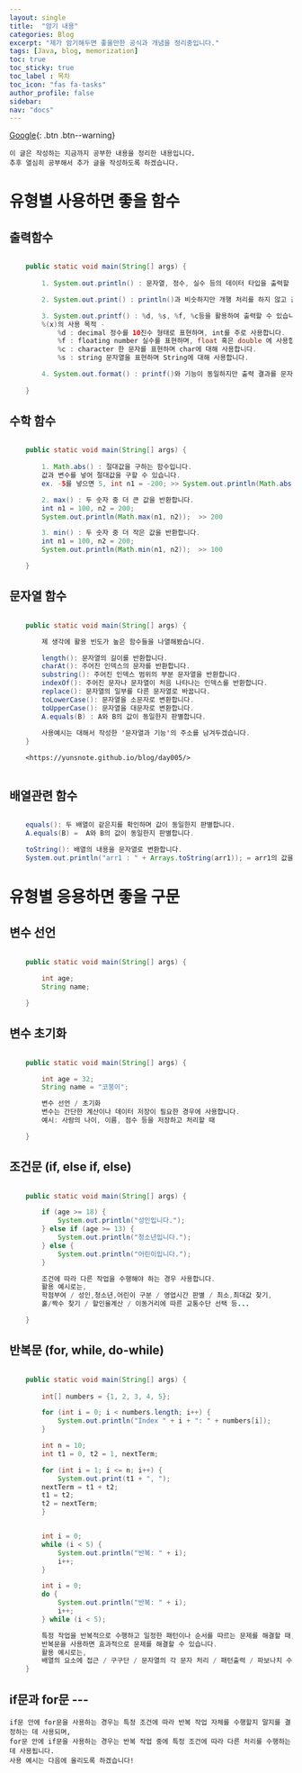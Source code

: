 ```yaml
---
layout: single
title:  "암기 내용"
categories: Blog
excerpt: "제가 암기해두면 좋을만한 공식과 개념을 정리중입니다."
tags: [Java, blog, memorization]
toc: true
toc_sticky: true
toc_label : 목차
toc_icon: "fas fa-tasks"
author_profile: false
sidebar:
nav: "docs"
---
```

[Google](https://google.com){: .btn .btn--warning}


	이 글은 작성하는 지금까지 공부한 내용을 정리한 내용입니다.
	추후 열심히 공부해서 추가 글을 작성하도록 하겠습니다.

# 유형별 사용하면 좋을 함수

## 출력함수 

```java

	public static void main(String[] args) {
		
		1. System.out.println() : 문자열, 정수, 실수 등의 데이터 타입을 출력할 수 있습니다. 출력 후 자동으로 개행 처리가 됩니다.

		2. System.out.print() : println()과 비슷하지만 개행 처리를 하지 않고 출력합니다.

		3. System.out.printf() : %d, %s, %f, %c등을 활용하여 출력할 수 있습니다.
		%(x)의 사용 목적 -
	 		%d : decimal 정수를 10진수 형태로 표현하며, int를 주로 사용합니다.
	 		%f : floating number 실수를 표현하며, float 혹은 double 에 사용합니다,.
			%c : character 한 문자를 표현하며 char에 대해 사용합니다.
			%s : string 문자열을 표현하며 String에 대해 사용합니다.

		4. System.out.format() : printf()와 기능이 동일하지만 출력 결과를 문자열로 반환하는 것이 특징입니다.
	
	}

```
## 수학 함수

```java

	public static void main(String[] args) {
		
		1. Math.abs() : 절대값을 구하는 함수입니다.
		값과 변수를 넣어 절대값을 구할 수 있습니다. 
		ex. -5를 넣으면 5, int n1 = -200; >> System.out.println(Math.abs(n1)); = 200

		2. max() : 두 숫자 중 더 큰 값을 반환합니다.
		int n1 = 100, n2 = 200;
		System.out.println(Math.max(n1, n2));  >> 200

		3. min() : 두 숫자 중 더 작은 값을 반환합니다.
		int n1 = 100, n2 = 200;
		System.out.println(Math.min(n1, n2));  >> 100

	}

```	

## 문자열 함수

```java

	public static void main(String[] args) {

		제 생각에 활용 빈도가 높은 함수들을 나열해봤습니다.

		length(): 문자열의 길이를 반환합니다.
		charAt(): 주어진 인덱스의 문자를 반환합니다.
		substring(): 주어진 인덱스 범위의 부분 문자열을 반환합니다.
		indexOf(): 주어진 문자나 문자열이 처음 나타나는 인덱스를 반환합니다.
		replace(): 문자열의 일부를 다른 문자열로 바꿉니다.
		toLowerCase(): 문자열을 소문자로 변환합니다.
		toUpperCase(): 문자열을 대문자로 변환합니다.
		A.equals(B) : A와 B의 값이 동일한지 판별합니다.
 
		사용예시는 대해서 작성한 '문자열과 기능'의 주소를 남겨두겠습니다.
	}
```
		<https://yunsnote.github.io/blog/day005/>
```

```

## 배열관련 함수

```java

	equals(): 두 배열이 같은지를 확인하며 값이 동일한지 판별합니다.
	A.equals(B) =  A와 B의 값이 동일한지 판별합니다.

	toString(): 배열의 내용을 문자열로 변환합니다.
	System.out.println("arr1 : " + Arrays.toString(arr1)); = arr1의 값을 나열합니다.

```

# 유형별 응용하면 좋을 구문


## 변수 선언

```java
	
	public static void main(String[] args) {

		int age;
		String name;

	}
```

## 변수 초기화	

```java

	public static void main(String[] args) {

		int age = 32;
		String name = "코붕이";

		변수 선언 / 초기화 
		변수는 간단한 계산이나 데이터 저장이 필요한 경우에 사용합니다.
		예시: 사람의 나이, 이름, 점수 등을 저장하고 처리할 때

	}
```

## 조건문 (if, else if, else)

```java

	public static void main(String[] args) {

		if (age >= 18) {
			System.out.println("성인입니다.");
		} else if (age >= 13) {
			System.out.println("청소년입니다.");
		} else {
			System.out.println("어린이입니다.");
		}

		조건에 따라 다른 작업을 수행해야 하는 경우 사용합니다.
		활용 예시로는,
		학점부여 / 성인,청소년,어린이 구분 / 영업시간 판별 / 최소,최대값 찾기,
		홀/짝수 찾기 / 할인율계산 / 이동거리에 따른 교통수단 선택 등...

	}
```

## 반복문 (for, while, do-while)

```java	

	public static void main(String[] args) {
		
		int[] numbers = {1, 2, 3, 4, 5};

		for (int i = 0; i < numbers.length; i++) {
		    System.out.println("Index " + i + ": " + numbers[i]);
		}

		int n = 10;
		int t1 = 0, t2 = 1, nextTerm;

		for (int i = 1; i <= n; i++) {
			System.out.print(t1 + ", ");
		nextTerm = t1 + t2;
		t1 = t2;
		t2 = nextTerm;
		}


		int i = 0;
		while (i < 5) {
			System.out.println("반복: " + i);
			i++;
		}

		int i = 0;
		do {
			System.out.println("반복: " + i);
			i++;
		} while (i < 5);

		특정 작업을 반복적으로 수행하고 일정한 패턴이나 순서를 따르는 문제를 해결할 때,
		반복문을 사용하면 효과적으로 문제를 해결할 수 있습니다.
		활용 예시로는,
		배열의 요소에 접근 / 구구단 / 문자열의 각 문자 처리 / 패턴출력 / 파보나치 수열 등...
	}
```
## if문과 for문 ---

	if문 안에 for문을 사용하는 경우는 특정 조건에 따라 반복 작업 자체를 수행할지 말지를 결정하는 데 사용되며,
	for문 안에 if문을 사용하는 경우는 반복 작업 중에 특정 조건에 따라 다른 처리를 수행하는 데 사용됩니다.
	사용 예시는 다음에 올리도록 하겠습니다!

```		

	
